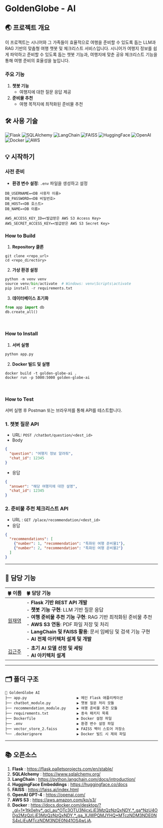 # GoldenGlobe - AI

## 🌏 프로젝트 개요  
이 프로젝트는 시니어와 그 가족들이 효율적으로 여행을 준비할 수 있도록 돕는 LLM과 RAG 기반의 맞춤형 여행 챗봇 및 체크리스트 서비스입니다. 
시니어가 여행지 정보를 쉽게 파악하고 준비할 수 있도록 돕는 챗봇 기능과, 여행지에 맞춘 공유 체크리스트 기능을 통해 여행 준비의 효율성을 높입니다. 

### 주요 기능  
1. **챗봇 기능**  
   - 여행지에 대한 질문 응답 제공  
2. **준비물 추천**  
   - 여행 목적지에 최적화된 준비물 추천  



## 🛠️ 사용 기술  
![Flask](https://img.shields.io/badge/Flask-000000?style=flat-square&logo=flask&logoColor=white) ![SQLAlchemy](https://img.shields.io/badge/SQLAlchemy-1F2437?style=flat-square) ![LangChain](https://img.shields.io/badge/LangChain-43A047?style=flat-square) ![FAISS](https://img.shields.io/badge/FAISS-0073E6?style=flat-square) ![HuggingFace](https://img.shields.io/badge/HuggingFace-FFCA28?style=flat-square&logo=huggingface&logoColor=white) ![OpenAI](https://img.shields.io/badge/OpenAI-GPT4-0072C6?style=flat-square) ![Docker](https://img.shields.io/badge/Docker-2496ED?style=flat-square&logo=docker&logoColor=white) ![AWS](https://img.shields.io/badge/AWS-S3-232F3E?style=flat-square&logo=amazonaws&logoColor=white)  



## 💡 시작하기  

### 사전 준비  
- **환경 변수 설정**: `.env` 파일을 생성하고 설정  
```plaintext
DB_USERNAME=<DB 사용자 이름>
DB_PASSWORD=<DB 비밀번호>
DB_HOST=<DB 호스트>
DB_NAME=<DB 이름>

AWS_ACCESS_KEY_ID=<발급받은 AWS S3 Access Key>
AWS_SECRET_ACCESS_KEY=<발급받은 AWS S3 Secret Key>
```

### How to Build
1. **Repository 클론**
```
git clone <repo_url>
cd <repo_directory>
```
2. **가상 환경 설정**
```python
python -m venv venv
source venv/bin/activate  # Windows: venv\Scripts\activate
pip install -r requirements.txt
```
3. **데이터베이스 초기화**
```python
from app import db  
db.create_all()
```
<br>

### How to Install
1. **서버 실행**
```python
python app.py
```
2. **Docker 빌드 및 실행**
```
docker build -t golden-globe-ai .
docker run -p 5000:5000 golden-globe-ai
```
<br>

### How to Test
서버 실행 후 Postman 또는 브라우저를 통해 API를 테스트합니다.
### 1. 챗봇 질문 API
- URL: `POST /chatbot/question/<dest_id>`
- Body
```json
{
  "question": "여행지 정보 알려줘",
  "chat_id": 12345
}
```
- 응답
```json
{
  "answer": "해당 여행지에 대한 설명",
  "chat_id": 12345
}
```
### 2. 준비물 추천 체크리스트 API
- URL : `GET /place/recommendation/<dest_id>`
- 응답
```json
{
  "recommendations": [
    {"number": 1, "recommendation": "특화된 여행 준비물1"},
    {"number": 2, "recommendation": "특화된 여행 준비물2"}
  ]
}
```
---
## 🌱 담당 기능
| 🍀 이름 | 🍀 담당 기능 |
|:---:|:---|
| [원재영](https://github.com/jaeyeong13) | - **Flask 기반 REST API 개발**<br>- **챗봇 기능 구현**: LLM 기반 질문 응답<br>- **여행 준비물 추천 기능 구현**: RAG 기반 최적화된 준비물 추천<br>- **AWS S3 연동**: PDF 파일 저장 및 처리<br>- **LangChain 및 FAISS 활용**: 문서 임베딩 및 검색 기능 구현<br>- **AI 전체 아키텍처 설계 및 개발** |
| [김근주](https://github.com/tdddt) | - **초기 AI 모델 선정 및 세팅**<br>- **AI 아키텍처 설계** |
---
## 🗂️ 폴더 구조
```
📂 GoldenGlobe AI
├── app.py                       ▶️ 메인 Flask 애플리케이션
├── chatbot_module.py            ▶️ 챗봇 질문 처리 모듈
├── recommendation_module.py     ▶️ 여행 준비물 추천 모듈
├── requirements.txt             ▶️ 종속 패키지 목록
├── Dockerfile                   ▶️ Docker 설정 파일
├── .env                         ▶️ 환경 변수 설정 파일
├── vector_store_2.faiss         ▶️ FAISS 벡터 스토어 저장소
└── .dockerignore                ▶️ Docker 빌드 시 제외 파일
```
---
## 📚 오픈소스
1. **Flask** : https://flask.palletsprojects.com/en/stable/
2. **SQLAlchemy** : https://www.sqlalchemy.org/
3. **LangChain** : https://python.langchain.com/docs/introduction/
4. **HuggingFace Embeddings** : https://huggingface.co/docs
5. **FAISS** : https://faiss.ai/index.html
6. **OpenAI GPT-4** : https://openai.com/
7. **AWS S3** : https://aws.amazon.com/ko/s3/
8. **Docker** : https://docs.docker.com/desktop/?_gl=1*1tk0ehy*_gcl_au*OTc3OTU3NjcxLjE3MzQzNzQxNDY.*_ga*NzU4ODg2MzQzLjE3MzQzNzQxNDY.*_ga_XJWPQMJYHQ*MTczNDM3NDE0NS4xLjEuMTczNDM3NDE0Ni41OS4wLjA.
